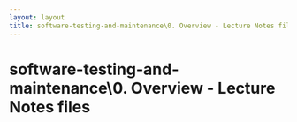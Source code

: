 ```yaml
---
layout: layout
title: software-testing-and-maintenance\0. Overview - Lecture Notes files
---
```


# software-testing-and-maintenance\0. Overview - Lecture Notes files

